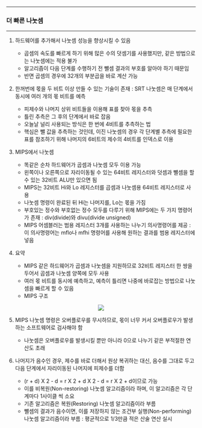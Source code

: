 -----
### 더 빠른 나눗셈
-----
1. 하드웨어를 추가해서 나눗셈 성능을 향상시킬 수 있음
   - 곱셈의 속도를 빠르게 하기 위해 많은 수의 덧셈기를 사용했지만, 같은 방법으로는 나눗셈에는 적용 불가
   - 알고리즘이 다음 단계를 수행하기 전 뺄셈 결과의 부호를 알아야 하기 때문임
   - 반면 곱셈의 경우에 32개의 부분곱을 바로 계산 가능

2. 한꺼번에 몫을 두 비트 이상 만들 수 있는 기술이 존재 : SRT 나눗셈은 매 단계에서 동시에 여러 개의 몫 비트를 예측
   - 피제수와 나머지 상위 비트들을 이용해 표를 찾아 몫을 추측
   - 틀린 추측은 그 후의 단계에서 바로 잡음
   - 오늘날 널리 사용되는 방식은 한 번에 4비트를 추측하는 법
   - 핵심은 뺄 값을 추측하는 것인데, 이진 나눗셈의 경우 각 단계별 추측에 필요한 표를 참조하기 위해 나머지의 6비트의 제수의 4비트를 인덱스로 이용

3. MIPS에서 나눗셈
   - 똑같은 순차 하드웨어가 곱셈과 나눗셈 모두 이용 가능
   - 왼쪽이나 오른쪽으로 자리이동될 수 있는 64비트 레지스터와 덧셈과 뺄셈을 할 수 있는 32비트 ALU만 있으면 됨
   - MIPS는 32비트 Hi와 Lo 레지스터를 곱셈과 나눗셈용 64비트 레지스터로 사용
   - 나눗셈 명령이 완료된 뒤 Hi는 나머지를, Lo는 몫을 가짐
   - 부호있는 정수와 부호없는 정수 모두를 다루기 위해 MIPS에는 두 가지 명령어가 존재 : div(divide)와 divu(divide unsigned)
   - MIPS 어셈블러는 범용 레지스터 3개를 사용하는 나누기 의사명령어를 제공 : 이 의사명령어는 mflo나 mfhi 명령어를 사용해 원하는 결과를 범용 레지스터에 넣음

4. 요약
   - MIPS 같은 하드웨어가 곱셈과 나눗셈을 지원하므로 32비트 레지스터 한 쌍을 두어서 곱셈과 나눗셈 양쪽에 모두 사용
   - 여러 몫 비트를 동시에 예측하고, 예측이 틀리면 나중에 바로잡는 방법으로 나눗셈을 빠르게 할 수 있음
   - MIPS 구조
<div align="center">
<img src="https://github.com/user-attachments/assets/6aa17951-77ee-4e83-9fbc-4582dc93bf0f">
</div>

5. MIPS 나눗셈 명령은 오버플로우를 무시하므로, 몫이 너무 커서 오버플로우가 발생하는 소프트웨어로 검사해야 함
   - 나눗셈은 오버플로우를 발생시킬 뿐만 아니라 0으로 나누기 같은 부적절한 연산도 초래

6. 나머지가 음수인 경우, 제수를 바로 더해서 원상 복귀하는 대신, 음수를 그대로 두고 다음 단계에서 자리이동된 나머지에 피제수를 더함
   + (r + d) X 2 - d = r X 2 + d X 2 - d = r X 2 + d이므로 가능
   + 이를 비복원(Non-restoring) 나눗셈 알고리즘이라 하며, 이 알고리즘은 각 단계마다 1사이클 씩 소요
   + 기존 알고리즘은 복원(Restoring) 나눗셈 알고리즘이라 부름
   + 뺄셈의 결과가 음수이면, 이를 저장하지 않는 조건부 실행(Non-performing) 나눗셈 알고리즘이라 부름 : 평균적으로 1/3만큼 적은 산술 연산 실시
